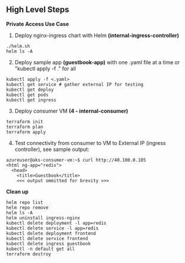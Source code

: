 ## High Level Steps

**Private Access Use Case**

1. Deploy nginx-ingress chart with Helm **(internal-ingress-controller)**

```
./helm.sh
helm ls -A 
```

2. Deploy sample app **(guestbook-app)** with one .yaml file at a time or "kubectl apply -f ." for all

```
kubectl apply -f <.yaml>
kubectl get service # gather external IP for testing
kubectl get deploy
kubectl get pods 
kubectl get ingress
```

3. Deploy consumer VM **(4 - internal-consumer)**

```
terraform init
terraform plan
terraform apply
```

4. Test connectivity from consumer to VM to External IP (ingress controller), see sample output:

```
azureuser@aks-consumer-vm:~$ curl http://40.100.0.105
<html ng-app="redis">
  <head>
    <title>Guestbook</title>
    <<< output ommitted for brevity >>>
```


**Clean up**

```
helm repo list 
helm repo remove
helm ls -A 
helm uninstall ingress-nginx
kubectl delete deployment -l app=redis
kubectl delete service -l app=redis
kubectl delete deployment frontend
kubectl delete service frontend
kubectl delete ingress guestbook
kubectl -n default get all
terraform destroy
```

